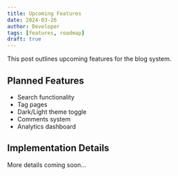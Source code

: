 ```yaml
---
title: Upcoming Features
date: 2024-03-26
author: Developer
tags: [features, roadmap]
draft: true
---
```


This post outlines upcoming features for the blog system.

## Planned Features

- Search functionality
- Tag pages
- Dark/Light theme toggle
- Comments system
- Analytics dashboard

## Implementation Details

More details coming soon... 